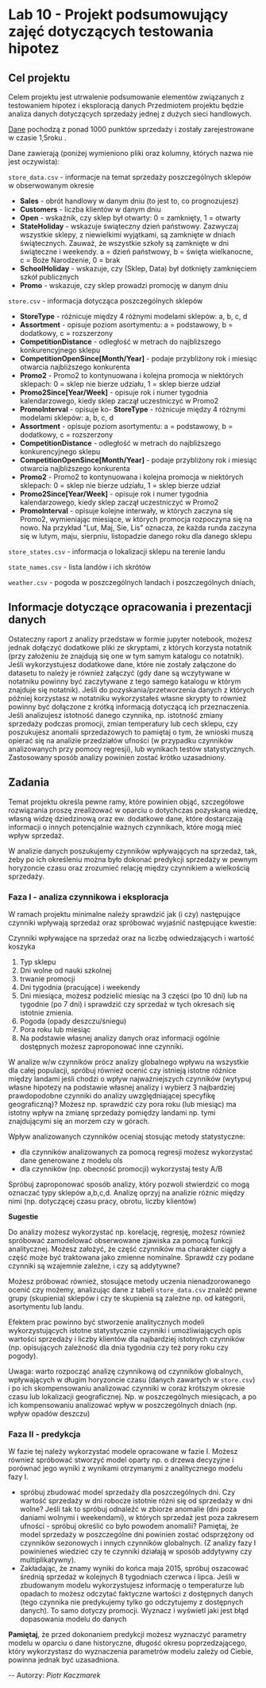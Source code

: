 # Lab 10 - Projekt podsumowujący zajęć dotyczących testowania hipotez

## Cel projektu

Celem projektu jest utrwalenie podsumowanie elementów związanych z testowaniem hipotez i eksploracją danych
Przedmiotem projektu będzie analiza danych dotyczących sprzedaży jednej z dużych sieci handlowych.

[Dane](https://chmura.put.poznan.pl/f/31294188) pochodzą z ponad 1000 punktów sprzedaży i zostały zarejestrowane w czasie 1,5roku .

Dane zawierają (poniżej wymieniono pliki oraz kolumny, których nazwa nie jest oczywista):

`store_data.csv` - informacje na temat sprzedaży poszczególnych sklepów w obserwowanym okresie

- **Sales** - obrót handlowy w danym dniu (to jest to, co prognozujesz)
- **Customers** - liczba klientów w danym dniu
- **Open** - wskaźnik, czy sklep był otwarty: 0 = zamknięty, 1 = otwarty
- **StateHoliday** - wskazuje świąteczny dzień państwowy. Zazwyczaj wszystkie sklepy, z niewielkimi wyjątkami, są zamknięte w dniach świątecznych. Zauważ, że wszystkie szkoły są zamknięte w dni świąteczne i weekendy. a = dzień państwowy, b = święta wielkanocne, c = Boże Narodzenie, 0 = brak
- **SchoolHoliday** - wskazuje, czy (Sklep, Data) był dotknięty zamknięciem szkół publicznych
- **Promo** - wskazuje, czy sklep prowadzi promocję w danym dniu

`store.csv` - informacja dotycząca poszczególnych sklepów

  - **StoreType** - różnicuje między 4 różnymi modelami sklepów: a, b, c, d
  - **Assortment** - opisuje poziom asortymentu: a = podstawowy, b = dodatkowy, c = rozszerzony
  - **CompetitionDistance** - odległość w metrach do najbliższego konkurencyjnego sklepu
  - **CompetitionOpenSince[Month/Year]** - podaje przybliżony rok i miesiąc otwarcia najbliższego konkurenta
  - **Promo2** - Promo2 to kontynuowana i kolejna promocja w niektórych sklepach: 0 = sklep nie bierze udziału, 1 = sklep bierze udział
  - **Promo2Since[Year/Week]** - opisuje rok i numer tygodnia kalendarzowego, kiedy sklep zaczął uczestniczyć w Promo2
  - **PromoInterval** - opisuje ko- **StoreType** - różnicuje między 4 różnymi modelami sklepów: a, b, c, d
  - **Assortment** - opisuje poziom asortymentu: a = podstawowy, b = dodatkowy, c = rozszerzony
  - **CompetitionDistance** - odległość w metrach do najbliższego konkurencyjnego sklepu
  - **CompetitionOpenSince[Month/Year]** - podaje przybliżony rok i miesiąc otwarcia najbliższego konkurenta
  - **Promo2** - Promo2 to kontynuowana i kolejna promocja w niektórych sklepach: 0 = sklep nie bierze udziału, 1 = sklep bierze udział
  - **Promo2Since[Year/Week]** - opisuje rok i numer tygodnia kalendarzowego, kiedy sklep zaczął uczestniczyć w Promo2
  - **PromoInterval** - opisuje kolejne interwały, w których zaczyna się Promo2, wymieniając miesiące, w których promocja rozpoczyna się na nowo. Na przykład "Lut, Maj, Sie, Lis" oznacza, że każda runda zaczyna się w lutym, maju, sierpniu, listopadzie danego roku dla danego sklepu

`store_states.csv` - informacja o lokalizacji sklepu na terenie landu

`state_names.csv` - lista landów i ich skrótów

`weather.csv` - pogoda w poszczególnych landach i poszczególnych dniach, 


## Informacje dotyczące opracowania i prezentacji danych

Ostateczny raport z analizy przedstaw w formie jupyter notebook, możesz jednak dołączyć dodatkowe pliki ze skryptami, z których korzysta notatnik (przy założeniu że znajdują się one w tym samym katalogu co notatnik). Jeśli wykorzystujesz dodatkowe dane, które nie zostały załączone do datasetu to należy je również załączyć (gdy dane są wczytywane w notatniku powinny być zaczytywane z tego samego katalogu w którym znajduje się notatnik). Jeśli do pozyskania/przetworzenia danych z których później korzystasz w notatniku wykorzystałeś własne skrypty to również powinny być dołączone z krótką informacją dotyczącą ich przeznaczenia.
Jeśli analizujesz istotność danego czynnika, np. istotność zmiany sprzedaży podczas promocji, zmian temperatury lub cech sklepu, czy poszukujesz anomalii sprzedażowych to pamiętaj o tym, że wnioski muszą opierać się na analizie przedziałów ufności (w przypadku czynników analizowanych przy pomocy regresji), lub wynikach testów statystycznych. Zastosowany sposób analizy powinien zostać krótko uzasadniony.

## Zadania

Temat projektu określa pewne ramy, które powinien objąć, szczegółowe rozwiązania proszę zrealizować w oparciu o dotychczas pozyskaną wiedzę, własną widzę dziedzinową oraz ew. dodatkowe dane, które dostarczają informacji o innych potencjalnie ważnych czynnikach, które mogą mieć wpływ sprzedaż.

W analizie danych poszukujemy czynników wpływających na sprzedaż, tak, żeby po ich określeniu można było dokonać predykcji sprzedaży w pewnym horyzoncie czasu oraz zrozumieć relację między czynnikiem a wielkością sprzedaży.

### Faza I - analiza czynnikowa i eksploracja

W ramach projektu minimalne należy sprawdzić jak (i czy) następujące czynniki wpływają sprzedaż oraz spróbować wyjaśnić następujące kwestie:

Czynniki wpływające na sprzedaż oraz na liczbę odwiedzających i wartość koszyka

1. Typ sklepu
2. Dni wolne od nauki szkolnej
3. trwanie promocji
4. Dni tygodnia (pracujące) i weekendy
5. Dni miesiąca, możesz podzielić miesiąc na 3 części (po 10 dni) lub na tygodnie (po 7 dni) i sprawdzić czy sprzedaż w tych okresach się istotnie zmienia.
6. Pogoda (opady deszczu/śniegu)
7. Pora roku lub miesiąc
8. Na podstawie własnej analizy danych oraz informacji ogólnie dostępnych możesz zaproponować inne czynniki.


W analize w/w czynników prócz analizy globalnego wpływu na wszystkie dla całej populacji, spróbuj również ocenić czy istnieją istotne różnice między landami jeśli chodzi o wpływ  najważniejszych czynników (wytypuj własne  hipotezy na podstawie własnej analizy i wybierz 3 najbardziej prawdopodobne czynniki do analizy uwzględniającej specyfikę geograficzną)? Możesz np. sprawdzić czy pora roku (lub miesiąc) ma istotny  wpływ na zmianę sprzedaży pomiędzy landami np. tymi znajdującymi się an morzem czy w górach.

Wpływ analizowanych czynników oceniaj stosując metody statystyczne:

- dla czynników analizowanych za pomocą regresji możesz wykorzystać dane generowane z modelu ols
- dla czynników  (np. obecność promocji) wykorzystaj testy A/B


Spróbuj zaproponować sposób analizy, który pozwoli stwierdzić co mogą oznaczać typy sklepów a,b,c,d. Analizę oprzyj na analizie różnic między nimi (np. dotyczącej czasu pracy, obrotu, liczby klientów)

**Sugestie**

Do analizy  możesz wykorzystać np. korelację, regresję, możesz również spróbować zamodelować obserwowane zjawiska za pomocą funkcji analitycznej. Możesz założyć, że część czynników ma charakter ciągły a część może być traktowana jako zmienne nominalne. Sprawdź czy podane czynniki są wzajemnie zależne, i czy są addytywne?

Możesz próbować również, stosujące metody uczenia nienadzorowanego ocenić czy możemy, analizując dane z tabeli `store_data.csv` znaleźć pewne grupy (skupienia) sklepów i czy te skupienia są zależne np. od kategorii, asortymentu lub landu.

Efektem prac powinno być stworzenie analitycznych modeli wykorzystujących istotne statystycznie czynniki i umożliwiających opis wartości sprzedaży i liczby klientów   dla najbardziej istotnych czynników (np. opisujących zależność dla dnia tygodnia czy też pory roku czy pogody).

Uwaga: warto rozpocząć analizę czynnikową od czynników globalnych, wpływających w długim horyzoncie czasu (danych zawartych w `store.csv`) i po ich skompensowaniu analizować czynniki w coraz krótszym okresie czasu lub lokalizacji geograficznej. Np. w poszczególnych miesiącach, a po ich kompensowaniu analizować wpływ w poszczególnych dniach (np. wpływ opadów deszczu)

### Faza  II - predykcja

W fazie tej należy wykorzystać modele opracowane w fazie I. Możesz również spróbować stworzyć model oparty np. o drzewa decyzyjne i porównać jego wyniki z wynikami otrzymanymi z analitycznego modelu fazy I.

- spróbuj zbudować model sprzedaży dla poszczególnych dni. Czy wartość sprzedaży w dni robocze istotnie różni się od sprzedaży w dni wolne? Jeśli tak to spróbuj odnaleźć w zbiorze anomalie (dni poza daniami wolnymi i weekendami),  w których sprzedaż jest poza zakresem ufności - spróbuj określić co było powodem anomalii? Pamiętaj, że model sprzedaży w poszczególne dni powinien zostać odsprzężony od czynników sezonowych i innych czynników globalnych. (Z analizy fazy I powinieneś wiedzieć czy te czynniki działają w sposób addytywny czy multiplikatywny).
- Zakładając, że znamy wyniki do końca maja 2015, spróbuj oszacować średnią sprzedaż w kolejnych 8 tygodniach czerwca i lipca. Jeśli w zbudowanym modelu wykorzystujesz informację o temperaturze lub opadach to możesz odczytać faktyczne wartości z dostępnych danych (tego czynnika nie predykujemy tylko go odczytujemy z dostępnych danych). To samo dotyczy promocji.  Wyznacz i wyświetl jaki jest błąd dopasowania modelu do danych


**Pamiętaj**, że przed dokonaniem predykcji możesz wyznaczyć parametry modelu w oparciu o dane historyczne, długość okresu poprzedzającego, który wykorzystasz do wyznaczenia parametrów modelu zależy od Ciebie, powinna jednak być uzasadniona.

--
Autorzy: *Piotr Kaczmarek*
